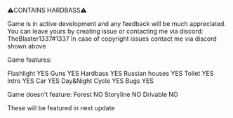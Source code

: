 ⚠️CONTAINS HARDBASS⚠️

Game is in active development and any feedback will be much appreciated.
You can leave yours by creating issue or contacting me via discord: TheBlaster1337#1337
In case of copyright issues contact me via discord shown above

Game features:

Flashlight YES
Guns YES
Hardbass YES
Russian houses YES
Toilet YES
Intro YES
Car YES
Day&Night Cycle YES
Bugs YES

Game doesn't feature:
Forest NO
Storyline NO
Drivable NO

These will be featured in next update
